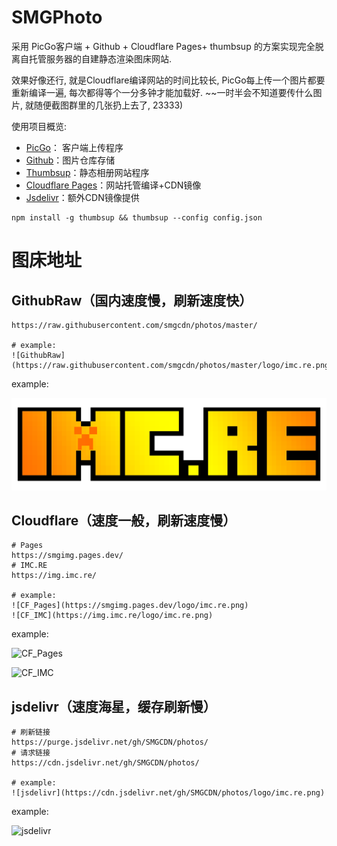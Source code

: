 # SMGPhoto

采用 PicGo客户端 + Github + Cloudflare Pages+ thumbsup 的方案实现完全脱离自托管服务器的自建静态渲染图床网站.

<!-- more -->

效果好像还行, 就是Cloudflare编译网站的时间比较长, PicGo每上传一个图片都要重新编译一遍, 每次都得等个一分多钟才能加载好. ~~一时半会不知道要传什么图片, 就随便截图群里的几张扔上去了, 23333)

使用项目概览: 
- [PicGo](https://github.com/Molunerfinn/PicGo/)： 客户端上传程序
- [Github](https://github.com/)：图片仓库存储
- [Thumbsup](https://github.com/thumbsup/thumbsup)：静态相册网站程序
- [Cloudflare Pages](https://pages.cloudflare.com/)：网站托管编译+CDN镜像
- [Jsdelivr](https://www.jsdelivr.com/)：额外CDN镜像提供

```
npm install -g thumbsup && thumbsup --config config.json
```

# 图床地址

## GithubRaw（国内速度慢，刷新速度快）

```
https://raw.githubusercontent.com/smgcdn/photos/master/

# example:
![GithubRaw](https://raw.githubusercontent.com/smgcdn/photos/master/logo/imc.re.png)
```

example:

![GithubRaw](https://raw.githubusercontent.com/smgcdn/photos/master/logo/imc.re.png)

## Cloudflare（速度一般，刷新速度慢）

```
# Pages
https://smgimg.pages.dev/
# IMC.RE
https://img.imc.re/

# example:
![CF_Pages](https://smgimg.pages.dev/logo/imc.re.png)
![CF_IMC](https://img.imc.re/logo/imc.re.png)
```

example:

![CF_Pages](https://smgimg.pages.dev/logo/imc.re.png)

![CF_IMC](https://img.imc.re/logo/imc.re.png)

## jsdelivr（速度海星，缓存刷新慢）

```
# 刷新链接
https://purge.jsdelivr.net/gh/SMGCDN/photos/
# 请求链接
https://cdn.jsdelivr.net/gh/SMGCDN/photos/

# example:
![jsdelivr](https://cdn.jsdelivr.net/gh/SMGCDN/photos/logo/imc.re.png)
```

example:

![jsdelivr](https://cdn.jsdelivr.net/gh/SMGCDN/photos/logo/imc.re.png)